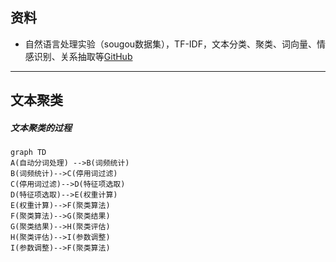 ## 资料

* 自然语言处理实验（sougou数据集），TF-IDF，文本分类、聚类、词向量、情感识别、关系抽取等[GitHub](https://github.com/Roshanson/TextInfoExp)





---



## 文本聚类

##### 文本聚类的过程

```mermaid
graph TD
A(自动分词处理) -->B(词频统计)
B(词频统计)-->C(停用词过滤)
C(停用词过滤)-->D(特征项选取)
D(特征项选取)-->E(权重计算)
E(权重计算)-->F(聚类算法)
F(聚类算法)-->G(聚类结果)
G(聚类结果)-->H(聚类评估)
H(聚类评估)-->I(参数调整)
I(参数调整)-->F(聚类算法)
```



